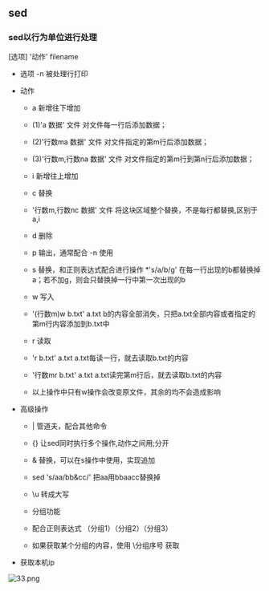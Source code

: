
## sed

### sed以行为单位进行处理

[选项] '动作' filename

* 选项 -n 被处理行打印

* 动作 
	* a 新增往下增加
	* (1)'a 数据'  文件           对文件每一行后添加数据；
	* (2)'行数ma 数据' 文件       对文件指定的第m行后添加数据；
	* (3)'行数m,行数na 数据' 文件 对文件指定的第m行到第n行后添加数据；
	
	* i 新增往上增加 

	* c 替换
	* '行数m,行数nc 数据' 文件 将这块区域整个替换，不是每行都替换,区别于a,i
	
	* d 删除
	
	* p 输出，通常配合 -n 使用

	* s 替换，和正则表达式配合进行操作
	*'s/a/b/g' 在每一行出现的b都替换掉a；若不加g，则会只替换掉一行中第一次出现的b

	* w 写入
	* '(行数m)w b.txt' a.txt  b的内容全部消失，只把a.txt全部内容或者指定的第m行内容添加到b.txt中
	
	* r 读取
	* 'r b.txt' a.txt       a.txt每读一行，就去读取b.txt的内容
	* '行数mr b.txt' a.txt  a.txt读完第m行后，就去读取b.txt的内容
	
	* 以上操作中只有w操作会改变原文件，其余的均不会造成影响
	

* 高级操作

	* |  管道夫，配合其他命令

	* {} 让sed同时执行多个操作,动作之间用;分开

	* &  替换，可以在s操作中使用，实现追加
	
	* sed 's/aa/bb&cc/' 把aa用bbaacc替换掉
	
	* \u 转成大写

	* 分组功能
	* 配合正则表达式 （分组1）（分组2）（分组3）
	* 如果获取某个分组的内容，使用 \分组序号 获取


* 获取本机ip

![33.png](https://upload-images.jianshu.io/upload_images/14466577-065de52de997d288.png?imageMogr2/auto-orient/strip%7CimageView2/2/w/1240)



 
